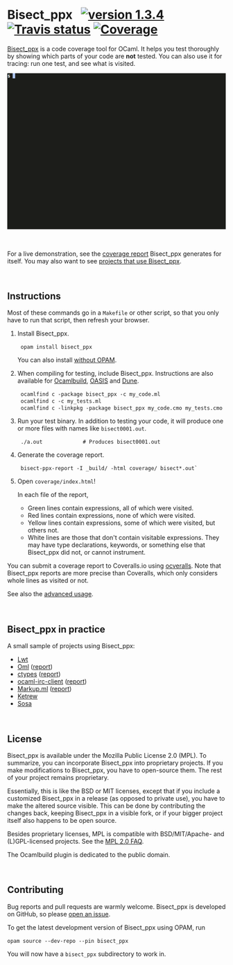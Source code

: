 # Bisect_ppx &nbsp; [![version 1.3.4][version]][releases] [![Travis status][travis-img]][travis] [![Coverage][coveralls-img]][coveralls]

[Bisect_ppx][self] is a code coverage tool for OCaml. It helps you test
thoroughly by showing which parts of your code are **not** tested. You can also
use it for tracing: run one test, and see what is visited.

[![Bisect_ppx usage example][sample]][self-coverage]

<br>

For a live demonstration, see the [coverage report][self-coverage] Bisect_ppx
generates for itself. You may also want to see
[projects that use Bisect_ppx](#bisect_ppx-in-practice).

[self]:          https://github.com/aantron/bisect_ppx
[releases]:      https://github.com/aantron/bisect_ppx/releases
[version]:       https://img.shields.io/badge/version-1.3.4-blue.svg
[self-coverage]: http://aantron.github.io/bisect_ppx/coverage/
[travis]:        https://travis-ci.org/aantron/bisect_ppx/branches
[travis-img]:    https://img.shields.io/travis/aantron/bisect_ppx/master.svg
[coveralls]:     https://coveralls.io/github/aantron/bisect_ppx?branch=master
[coveralls-img]: https://img.shields.io/coveralls/aantron/bisect_ppx/master.svg
[sample]:        https://raw.githubusercontent.com/aantron/bisect_ppx/master/doc/sample.gif



<br>

## Instructions

Most of these commands go in a `Makefile` or other script, so that you only have
to run that script, then refresh your browser.

1. Install Bisect_ppx.

        opam install bisect_ppx

   You can also install [without OPAM][without-opam].

2. When compiling for testing, include Bisect_ppx. Instructions are also
   available for [Ocamlbuild][ocamlbuild], [OASIS][oasis] and
   [Dune][dune].

        ocamlfind c -package bisect_ppx -c my_code.ml
        ocamlfind c -c my_tests.ml
        ocamlfind c -linkpkg -package bisect_ppx my_code.cmo my_tests.cmo

3. Run your test binary. In addition to testing your code, it will produce one
   or more files with names like `bisect0001.out`.

        ./a.out             # Produces bisect0001.out

4. Generate the coverage report.

        bisect-ppx-report -I _build/ -html coverage/ bisect*.out`

5. Open `coverage/index.html`!

    In each file of the report,

    - Green lines contain expressions, all of which were visited.
    - Red lines contain expressions, none of which were visited.
    - Yellow lines contain expressions, some of which were visited, but others not.
    - White lines are those that don't contain visitable expressions. They may have type declarations, keywords, or something else that Bisect_ppx did not, or cannot instrument.

You can submit a coverage report to Coveralls.io using [ocveralls][ocveralls].
Note that Bisect_ppx reports are more precise than Coveralls, which only
considers whole lines as visited or not.

See also the [advanced usage][advanced].

[without-opam]: https://github.com/aantron/bisect_ppx/blob/master/doc/advanced.md#WithoutOPAM
[ocamlbuild]:   https://github.com/aantron/bisect_ppx/blob/master/doc/advanced.md#Ocamlbuild
[oasis]:        https://github.com/aantron/bisect_ppx/blob/master/doc/advanced.md#OASIS
[dune]:          https://github.com/aantron/bisect_ppx/blob/master/doc/advanced.md#Dune
[ocveralls]:    https://github.com/sagotch/ocveralls
[advanced]:     https://github.com/aantron/bisect_ppx/blob/master/doc/advanced.md



<br>

## Bisect_ppx in practice

A small sample of projects using Bisect_ppx:

- [Lwt][lwt]
- [Oml][oml] ([report][oml-coveralls])
- [ctypes][ctypes] ([report][ctypes-coveralls])
- [ocaml-irc-client][ocaml-irc-client] ([report][irc-coveralls])
- [Markup.ml][markupml] ([report][markupml-coveralls])
- [Ketrew][ketrew]
- [Sosa][sosa]

[lwt]:                https://github.com/ocsigen/lwt
[oml]:                https://github.com/hammerlab/oml
[oml-coveralls]:      https://coveralls.io/github/hammerlab/oml?branch=HEAD
[ctypes]:             https://github.com/ocamllabs/ocaml-ctypes
[ctypes-coveralls]:   https://coveralls.io/github/ocamllabs/ocaml-ctypes
[ocaml-irc-client]:   https://github.com/johnelse/ocaml-irc-client
[irc-coveralls]:      https://coveralls.io/github/johnelse/ocaml-irc-client
[markupml]:           https://github.com/aantron/markup.ml
[markupml-coveralls]: https://coveralls.io/github/aantron/markup.ml?branch=master
[ketrew]:             https://github.com/hammerlab/ketrew
[sosa]:               https://github.com/hammerlab/sosa



<br>

## License

Bisect_ppx is available under the Mozilla Public License 2.0 (MPL). To
summarize, you can incorporate Bisect_ppx into proprietary projects. If you make
modifications to Bisect_ppx, you have to open-source them. The rest of your
project remains proprietary.

Essentially, this is like the BSD or MIT licenses, except that if you include
a customized Bisect_ppx in a release (as opposed to private use), you have to
make the altered source visible. This can be done by contributing the changes
back, keeping Bisect_ppx in a visible fork, or if your bigger project itself
also happens to be open source.

Besides proprietary licenses, MPL is compatible with BSD/MIT/Apache- and
(L)GPL-licensed projects. See the [MPL 2.0 FAQ][mpl-faq].

The Ocamlbuild plugin is dedicated to the public domain.

[license]: https://github.com/aantron/bisect_ppx/blob/master/LICENSE
[mpl-faq]: https://www.mozilla.org/en-US/MPL/2.0/FAQ/



<br>

## Contributing

Bug reports and pull requests are warmly welcome. Bisect_ppx is developed on
GitHub, so please [open an issue][issues].

To get the latest development version of Bisect_ppx using OPAM, run

```
opam source --dev-repo --pin bisect_ppx
```

You will now have a `bisect_ppx` subdirectory to work in.

[issues]: https://github.com/aantron/bisect_ppx/issues
